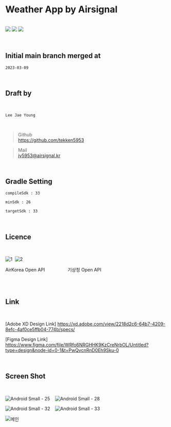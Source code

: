 # Weather App by Airsignal

<br/><img src="https://img.shields.io/badge/Android-3DDC84?style=for-the-badge&logo=Android&logoColor=white"> <img src="https://img.shields.io/badge/JAVA-007396?style=for-the-badge&logo=java&logoColor=white"> <img src="https://img.shields.io/badge/Kotlin-7F52FF?style=for-the-badge&logo=Kotlin&logoColor=white">

<br/>
<h2>Initial main branch merged at</h2>


``2023-03-09``


<br/>
<h2>Draft by</h2><br/>

``Lee Jae Young``

<br/>

> Github    
> https://github.com/tekken5953

> Mail       
> jy5953@airsignal.kr

<br/>
<h2>Gradle Setting</h2>

``compileSdk : 33``

``minSdk : 26``

``targetSdk : 33``

<br/>
<h2>Licence</h2><br/>

![1](https://github.com/tekken5953/AS_Cloud_App/assets/52855326/e85d065e-4ff7-4910-9871-45108cfb3849)&nbsp;&nbsp;![2](https://github.com/tekken5953/AS_Cloud_App/assets/52855326/70c4e802-6213-4752-9d1b-d26a5e3cf214)

AirKorea Open API &nbsp;&nbsp;&nbsp;&nbsp;&nbsp;&nbsp;&nbsp;&nbsp;&nbsp;&nbsp;&nbsp;&nbsp;&nbsp;&nbsp;&nbsp;&nbsp;
기상청 Open API

<br/>


<br/>
<h2>Link</h2><br/>

[Adobe XD Design Link] https://xd.adobe.com/view/2218d2c6-64b7-4209-8efc-4af0ce5ffb04-774b/specs/

[Figma Design Link] https://www.figma.com/file/WRfo6NRGHHK9KzCreNrbOL/Untitled?type=design&node-id=0-1&t=PwQvcnRnD0Eh9Sku-0

<br/>
<h2>Screen Shot</h2><br/>

![Android Small - 25](https://github.com/tekken5953/AS_Cloud_App/assets/52855326/a2d22e3f-ab11-44a0-8485-ffc0cadc57ca) &nbsp;&nbsp; ![Android Small - 28](https://github.com/tekken5953/AS_Cloud_App/assets/52855326/393cdd1c-6f2e-46fe-a238-16ed353d5cc4)

![Android Small - 32](https://github.com/tekken5953/AS_Cloud_App/assets/52855326/432195f0-f662-4f0e-ad14-e047443ed345) &nbsp;&nbsp; ![Android Small - 33](https://github.com/tekken5953/AS_Cloud_App/assets/52855326/4f1a98c3-89fc-426f-8c7e-dadfc8895508)

![메인](https://github.com/tekken5953/AS_Cloud_App/assets/52855326/63a1e74c-a981-4ccb-9f9f-ba352ac18665)

